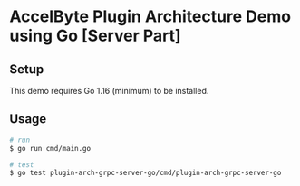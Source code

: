 # AccelByte Plugin Architecture Demo using Go [Server Part]

## Setup
This demo requires Go 1.16 (minimum) to be installed.

## Usage

```bash
# run
$ go run cmd/main.go

# test
$ go test plugin-arch-grpc-server-go/cmd/plugin-arch-grpc-server-go

```